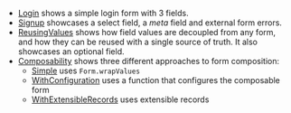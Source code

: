   * [Login](Login.elm) shows a simple login form with 3 fields.
  * [Signup](Signup.elm) showcases a select field, a _meta_ field and external form errors.
  * [ReusingValues](ReusingValues.elm) shows how field values are decoupled from any form, and how they can be reused with a single source of truth. It also showcases an optional field.
  * [Composability](Composability) shows three different approaches to form composition:
    * [Simple](Composability/Simple.elm) uses `Form.wrapValues`
    * [WithConfiguration](Composability/WithConfiguration.elm) uses a function that configures the composable form
    * [WithExtensibleRecords](Composability/WithExtensibleRecords.elm) uses extensible records

